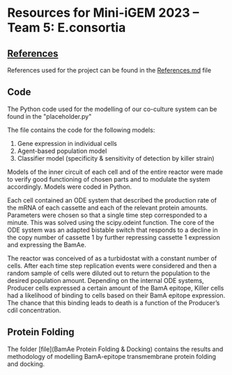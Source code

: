 # Resources for Mini-iGEM 2023 – Team 5: E.consortia
## [References](References.md)
References used for the project can be found in the [References.md](References.md) file

## Code
The Python code used for the modelling of our co-culture system can be found in the "placeholder.py"

The file contains the code for the following models:
1. Gene expression in individual cells
2. Agent-based population model
3. Classifier model (specificity & sensitivity of detection by killer strain)

Models of the inner circuit of each cell and of the entire reactor were made to verify good functioning of chosen parts and to modulate the system accordingly. Models were coded in Python.

Each cell contained an ODE system that described the production rate of the mRNA of each cassette and each of the relevant protein amounts. Parameters were chosen so that a single time step corresponded to a minute. This was solved using the scipy.odeint function. 
The core of the ODE system was an adapted bistable switch that responds to a decline in the copy number of cassette 1 by further repressing cassette 1 expression and expressing the BamAe.

The reactor was conceived of as a turbidostat with a constant number of cells. After each time step replication events were considered and then a random sample of cells were diluted out to return the population to the desired population amount. Depending on the internal ODE systems, Producer cells expressed a certain amount of the BamA epitope, Killer cells had a likelihood of binding to cells based on their BamA epitope expression. The chance that this binding leads to death is a function of the Producer’s cdiI concentration.

## Protein Folding
The folder [file](BamAe Protein Folding & Docking) contains the results and methodology of modelling BamA-epitope transmembrane protein folding and docking.
